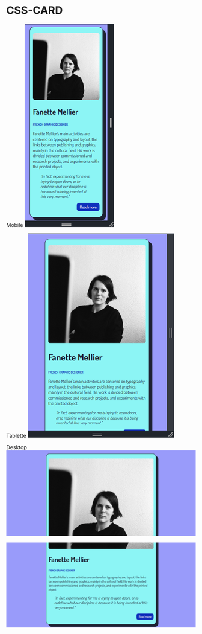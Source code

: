 # CSS-CARD

Mobile
![Mobile](assets/Mobile.png)

Tablette
![Tablette](assets/Tablette.png)

Desktop
![Bureau 1/2](assets/Desktop1.png)

![Bureau 2/2](assets/Desktop2.png)

